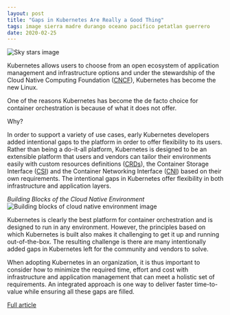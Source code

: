 ```yaml
---
layout: post
title: "Gaps in Kubernetes Are Really a Good Thing"
tags: image sierra madre durango oceano pacifico petatlan guerrero
date: 2020-02-25
---
```


![Sky stars image](https://cdn.thenewstack.io/media/2020/02/f8919645-network-4851079_1920-1024x640.jpg)

Kubernetes allows users to choose from an open ecosystem of application management and infrastructure 
options and under the stewardship of the Cloud Native Computing Foundation 
([CNCF](https://www.cncf.io/)), Kubernetes has become the new Linux.

One of the reasons  Kubernetes has become the de facto choice for container orchestration is because 
of what it does not offer.

Why?

In order to support a variety of use cases, early Kubernetes developers added intentional gaps to the 
platform in order to offer flexibility to its users. Rather than being a do-it-all platform, Kubernetes 
is designed to be an extensible platform that users and vendors can tailor their environments easily 
with custom resources definitions 
([CRDs](https://kubernetes.io/docs/concepts/extend-kubernetes/api-extension/custom-resources/)), 
the Container Storage Interface 
([CSI](https://kubernetes.io/blog/2019/01/15/container-storage-interface-ga/)) and the 
Container Networking Interface 
([CNI](https://kubernetes.io/docs/concepts/cluster-administration/networking/)) based on their own 
requirements. The intentional gaps in Kubernetes offer flexibility in both infrastructure and application 
layers.

*Building Blocks of the Cloud Native Environment*
![Building blocks of cloud native environment image](https://cdn.thenewstack.io/media/2020/02/8df4ec2c-screen-shot-2020-02-24-at-22.39.47-1024x577.png)

Kubernetes is clearly the best platform for container orchestration and is designed to run in any 
environment. However, the principles based on which Kubernetes is built also makes it challenging 
to get it up and running out-of-the-box. The resulting challenge is there are many intentionally 
added gaps in Kubernetes left for the community and vendors to solve.

When adopting Kubernetes in an organization, it is thus important to consider how to minimize the 
required time, effort and cost with infrastructure and application management that can meet a holistic 
set of requirements. An integrated approach is one way to deliver faster time-to-value while ensuring 
all these gaps are filled.

[Full article](https://thenewstack.io/why-those-gaps-in-kubernetes-are-really-a-good-thing/)
